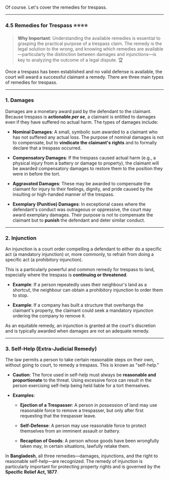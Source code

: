 Of course. Let's cover the remedies for trespass.

---

### 4.5 Remedies for Trespass ⭐⭐⭐⭐

> **Why Important**: Understanding the available remedies is essential to grasping the practical purpose of a trespass claim. The remedy is the legal solution to the wrong, and knowing which remedies are available—particularly the distinction between damages and injunctions—is key to analyzing the outcome of a legal dispute. 🏆

Once a trespass has been established and no valid defense is available, the court will award a successful claimant a remedy. There are three main types of remedies for trespass.

---

### 1. Damages

Damages are a monetary award paid by the defendant to the claimant. Because trespass is **actionable _per se_**, a claimant is entitled to damages even if they have suffered no actual harm. The types of damages include:

- **Nominal Damages**: A small, symbolic sum awarded to a claimant who has not suffered any actual loss. The purpose of nominal damages is not to compensate, but to **vindicate the claimant's rights** and to formally declare that a trespass occurred.
    
- **Compensatory Damages**: If the trespass caused actual harm (e.g., a physical injury from a battery or damage to property), the claimant will be awarded compensatory damages to restore them to the position they were in before the tort.
    
- **Aggravated Damages**: These may be awarded to compensate the claimant for injury to their feelings, dignity, and pride caused by the insulting or high-handed manner of the trespass.
    
- **Exemplary (Punitive) Damages**: In exceptional cases where the defendant's conduct was outrageous or oppressive, the court may award exemplary damages. Their purpose is not to compensate the claimant but to **punish** the defendant and deter similar conduct.
    

---

### 2. Injunction

An injunction is a court order compelling a defendant to either do a specific act (a mandatory injunction) or, more commonly, to refrain from doing a specific act (a prohibitory injunction).

This is a particularly powerful and common remedy for trespass to land, especially where the trespass is **continuing or threatened**.

- **Example**: If a person repeatedly uses their neighbour's land as a shortcut, the neighbour can obtain a prohibitory injunction to order them to stop.
    
- **Example**: If a company has built a structure that overhangs the claimant's property, the claimant could seek a mandatory injunction ordering the company to remove it.
    

As an equitable remedy, an injunction is granted at the court's discretion and is typically awarded when damages are not an adequate remedy.

---

### 3. Self-Help (Extra-Judicial Remedy)

The law permits a person to take certain reasonable steps on their own, without going to court, to remedy a trespass. This is known as "self-help."

- **Caution**: The force used in self-help must always be **reasonable and proportionate** to the threat. Using excessive force can result in the person exercising self-help being held liable for a tort themselves.
    
- **Examples**:
    
    - **Ejection of a Trespasser**: A person in possession of land may use reasonable force to remove a trespasser, but only after first requesting that the trespasser leave.
        
    - **Self-Defense**: A person may use reasonable force to protect themselves from an imminent assault or battery.
        
    - **Recaption of Goods**: A person whose goods have been wrongfully taken may, in certain situations, lawfully retake them.
        

In **Bangladesh**, all three remedies—damages, injunctions, and the right to reasonable self-help—are recognized. The remedy of injunction is particularly important for protecting property rights and is governed by the **Specific Relief Act, 1877**.